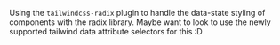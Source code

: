 Using the `tailwindcss-radix` plugin to handle the data-state styling of components with the radix library. Maybe want to look to use the newly supported tailwind data attribute selectors for this :D
